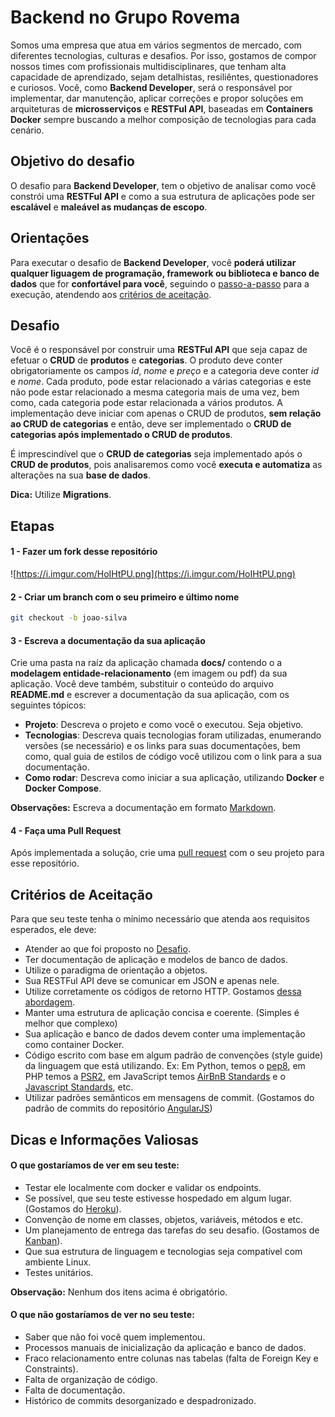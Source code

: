 # Backend no Grupo Rovema
Somos uma empresa que atua em vários segmentos de mercado, com diferentes tecnologias, culturas e desafios. Por isso, gostamos de compor nossos times com profissionais multidisciplinares, que tenham alta capacidade de aprendizado, sejam detalhistas, resiliêntes, questionadores e curiosos. Você, como **Backend Developer**, será o responsável por implementar, dar manutenção, aplicar correções e propor soluções em arquiteturas de **microsserviços** e **RESTFul API**, baseadas em **Containers Docker** sempre buscando a melhor composição de tecnologias para cada cenário.

## Objetivo do desafio
O desafio para **Backend Developer**, tem o objetivo de analisar como você constrói uma **RESTFul API** e como a sua estrutura de aplicações pode ser **escalável** e **maleável as mudanças de escopo**.

## Orientações
Para executar o desafio de **Backend Developer**, você **poderá utilizar qualquer liguagem de programação, framework ou biblioteca e banco de dados** que for **confortável para você**, seguindo o [passo-a-passo](https://github.com/rovema/Backend-test#etapas) para a execução, atendendo aos [critérios de aceitação](https://github.com/rovema/Backend-test#crit%C3%A9rios-de-aceita%C3%A7%C3%A3o). 

## Desafio
Você é o responsável por construir uma **RESTFul API** que seja capaz de efetuar o **CRUD** de **produtos** e **categorias**. O produto deve conter obrigatoriamente os campos *id*, *nome* e *preço* e a categoria deve conter *id* e *nome*. Cada produto, pode estar relacionado a várias categorias e este não pode estar relacionado a mesma categoria mais de uma vez, bem como, cada categoria pode estar relacionada a vários produtos. A implementação deve iniciar com apenas o CRUD de produtos, **sem relação ao CRUD de categorias** e então, deve ser implementado o **CRUD de categorias após implementado o CRUD de produtos**.

É imprescindível que o **CRUD de categorias** seja implementado após o **CRUD de produtos**, pois analisaremos como você **executa e automatiza** as alterações na sua **base de dados**. 

**Dica:** Utilize **Migrations**.

## Etapas

#### 1 - Fazer um fork desse repositório
![https://i.imgur.com/HoIHtPU.png](https://i.imgur.com/HoIHtPU.png)


#### 2 - Criar um branch com o seu primeiro e último nome
```bash
git checkout -b joao-silva
```

#### 3 - Escreva a documentação da sua aplicação
Crie uma pasta na raíz da aplicação chamada **docs/** contendo o a **modelagem entidade-relacionamento** (em imagem ou pdf) da sua aplicação. Você deve também, substituir o conteúdo do arquivo **README.md** e escrever a documentação da sua aplicação, com os seguintes tópicos: 
- **Projeto**: Descreva o projeto e como você o executou. Seja objetivo.
- **Tecnologias**: Descreva quais tecnologias foram utilizadas, enumerando versões (se necessário) e os links para suas documentações, bem como, qual guia de estilos de código você utilizou com o link para a sua documentação.
- **Como rodar**: Descreva como iniciar a sua aplicação, utilizando **Docker** e **Docker Compose**.

**Observações:** Escreva a documentação em formato [Markdown](https://github.com/adam-p/markdown-here/wiki/Markdown-Cheatsheet).

#### 4 - Faça uma Pull Request
Após implementada a solução, crie uma [pull request](https://github.com/rovema/Backend-test/pulls) com o seu projeto para esse repositório.


## Critérios de Aceitação
Para que seu teste tenha o mínimo necessário que atenda aos requisitos esperados, ele deve:
- Atender ao que foi proposto no [Desafio](https://github.com/rovema/Backend-test#Desafio).
- Ter documentação de aplicação e modelos de banco de dados.
- Utilize o paradigma de orientação a objetos.
- Sua RESTFul API deve se comunicar em JSON e apenas nele.
- Utilize corretamente os códigos de retorno HTTP. Gostamos [dessa abordagem](https://developer.amazon.com/docs/amazon-drive/ad-restful-api-response-codes.html).
- Manter uma estrutura de aplicação concisa e coerente. (Simples é melhor que complexo)
- Sua aplicação e banco de dados devem conter uma implementação como container Docker.
- Código escrito com base em algum padrão de convenções (style guide) da linguagem que está utilizando. Ex: Em Python, temos o [pep8](https://www.python.org/dev/peps/pep-0008/), em PHP temos a [PSR2](https://www.php-fig.org/psr/psr-2/), em JavaScript temos [AirBnB Standards](https://github.com/airbnb/javascript) e o [Javascript Standards](https://standardjs.com/), etc.
- Utilizar padrões semânticos em mensagens de commit. (Gostamos do padrão de commits do repositório [AngularJS](http://karma-runner.github.io/3.0/dev/git-commit-msg.html))


## Dicas e Informações Valiosas

#### O que gostaríamos de ver em seu teste:
- Testar ele localmente com docker e validar os endpoints.
- Se possível, que seu teste estivesse hospedado em algum lugar. (Gostamos do [Heroku](https://www.heroku.com/)).
- Convenção de nome em classes, objetos, variáveis, métodos e etc.
- Um planejamento de entrega das tarefas do seu desafio. (Gostamos de [Kanban](https://blog.runrun.it/o-que-e-kanban/)).
- Que sua estrutura de linguagem e tecnologias seja compatível com ambiente Linux.
- Testes unitários.

**Observação:** Nenhum dos itens acima é obrigatório.

#### O que não gostaríamos de ver no seu teste:
- Saber que não foi você quem implementou.
- Processos manuais de inicialização da aplicação e banco de dados.
- Fraco relacionamento entre colunas nas tabelas (falta de Foreign Key e Constraints).
- Falta de organização de código.
- Falta de documentação.
- Histórico de commits desorganizado e despadronizado.
